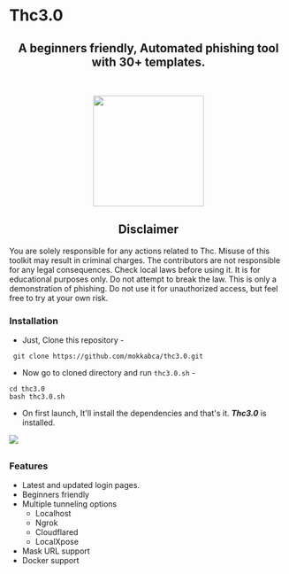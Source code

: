 # Thc3.0

<h2 align="center"> A beginners friendly, Automated phishing tool with 30+ templates.</h2><br>
<p align="center">
<img  src="https://cybersapiens.com.au/wp-content/uploads/2021/07/1626357573804.png" style="width: 200px;">
</p>
<h2 align="center">Disclaimer</h2>

<p>
You are solely responsible for any actions related to Thc. Misuse of this toolkit may result in criminal charges. The contributors are not responsible for any legal consequences. Check local laws before using it. It is for educational purposes only. Do not attempt to break the law. This is only a demonstration of phishing. Do not use it for unauthorized access, but feel free to try at your own risk.
  </p>
<h3>Installation</h3>

- Just, Clone this repository -
```
 git clone https://github.com/mokkabca/thc3.0.git
```
- Now go to cloned directory and run `thc3.0.sh` -
```
cd thc3.0
bash thc3.0.sh
```
- On first launch, It'll install the dependencies and that's it. ***Thc3.0*** is installed.


<p align="left">
  <a href="https://shell.cloud.google.com/cloudshell/open?cloudshell_git_repo=https://github.com/mokkabca/thc3.0.git" target="_blank"><img src="https://gstatic.com/cloudssh/images/open-btn.svg"></a>
</p>



##

### Features

- Latest and updated login pages.
- Beginners friendly
- Multiple tunneling options
  - Localhost
  - Ngrok
  - Cloudflared
  - LocalXpose
- Mask URL support 
- Docker support

##
